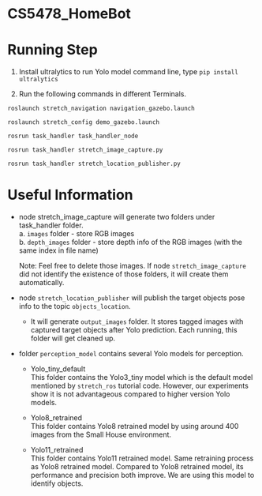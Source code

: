 # CS5478_HomeBot

# Running Step </br>
1. Install ultralytics to run Yolo model
command line, type `pip install ultralytics`

2. Run the following commands in different Terminals.
```
roslaunch stretch_navigation navigation_gazebo.launch

roslaunch stretch_config demo_gazebo.launch

rosrun task_handler task_handler_node

rosrun task_handler stretch_image_capture.py

rosrun task_handler stretch_location_publisher.py
```

# Useful Information</br>
- node stretch_image_capture will generate two folders under task_handler folder. </br>
    a. `images` folder - store RGB images </br>
    b. `depth_images` folder - store depth info of the RGB images (with the same index in file name)

    Note: Feel free to delete those images. If node `stretch_image_capture` did not identify the existence of those folders, it will create them automatically.

- node `stretch_location_publisher` will publish the target objects pose info to the topic `objects_location`. </br>
    - It will generate `output_images` folder. It stores tagged images with captured target objects after Yolo prediction. Each running, this folder will get cleaned up.

- folder `perception_model` contains several Yolo models for perception. </br>
    - Yolo_tiny_default </br>
    This folder contains the Yolo3_tiny model which is the default model mentioned by `stretch_ros` tutorial code. However, our experiments show it is not advantageous compared to higher version Yolo models.

    - Yolo8_retrained </br>
    This folder contains Yolo8 retrained model by using around 400 images from the Small House environment.

    - Yolo11_retrained </br>
    This folder contains Yolo11 retrained model. Same retraining process as Yolo8 retrained model. Compared to Yolo8 retrained model, its performance and precision both improve. We are using this model to identify objects.
